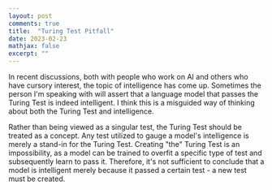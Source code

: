 ```yaml
---
layout: post
comments: true
title:  "Turing Test Pitfall"
date: 2023-02-23
mathjax: false
excerpt: ""
---
```


In recent discussions, both with people who work on AI and others who have cursory interest, the topic of intelligence has come up. Sometimes the person I'm speaking with will assert that a language model that passes the Turing Test is indeed intelligent. I think this is a misguided way of thinking about both the Turing Test and intelligence.

Rather than being viewed as a singular test, the Turing Test should be treated as a concept. Any test utilized to gauge a model's intelligence is merely a stand-in for the Turing Test. Creating "the" Turing Test is an impossibility, as a model can be trained to overfit a specific type of test and subsequently learn to pass it. Therefore, it's not sufficient to conclude that a model is intelligent merely because it passed a certain test - a new test must be created.